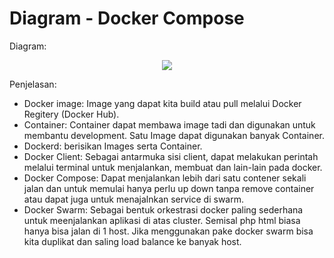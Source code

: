 # Diagram - Docker Compose

Diagram:<br>
<div align="center"><img src="gambar/tugas/diagram.jpg"></div>

Penjelasan:<br>
- Docker image: Image yang dapat kita build atau pull melalui Docker Regitery (Docker Hub).
- Container: Container dapat membawa image tadi dan digunakan untuk membantu development. Satu Image dapat digunakan banyak Container.
- Dockerd: berisikan Images serta Container.
- Docker Client: Sebagai antarmuka sisi client, dapat melakukan perintah melalui terminal untuk menjalankan, membuat dan lain-lain pada docker.
- Docker Compose: Dapat menjalankan lebih dari satu contener sekali jalan dan untuk memulai hanya perlu up down tanpa remove container atau dapat juga untuk menajalnkan service di swarm.
- Docker Swarm: Sebagai bentuk orkestrasi docker paling sederhana untuk meenjalankan aplikasi di atas cluster. Semisal php html biasa hanya bisa jalan di 1 host. Jika menggunakan pake docker swarm bisa kita duplikat dan saling load balance ke banyak host.
